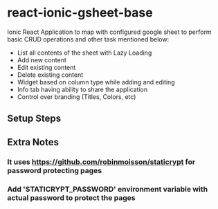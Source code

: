 # react-ionic-gsheet-base
Ionic React Application to map with configured google sheet to perform basic CRUD operations and other task mentioned below:
- List all contents of the sheet with Lazy Loading
- Add new content
- Edit existing content
- Delete existing content
- Widget based on column type while adding and editing
- Info tab having ability to share the application
- Control over branding (Titles, Colors, etc)

<!-- [![Netlify Status](https://api.netlify.com/api/v1/badges/d139fcbb-a65f-4e2a-b024-cd23738fc48f/deploy-status)](https://app.netlify.com/sites/aastha-health-plus-physio-tracker-v2/deploys) -->

<!-- https://aastha-health-plus-physio-tracker-v2.netlify.app/ -->

## Setup Steps

## Extra Notes

### It uses https://github.com/robinmoisson/staticrypt for password protecting pages

### Add 'STATICRYPT_PASSWORD' environment variable with actual password to protect the pages

